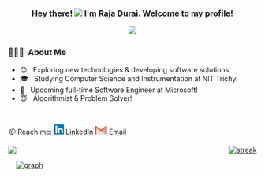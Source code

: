 <h3 align="center">
  Hey there!
  <img src="https://media.giphy.com/media/hvRJCLFzcasrR4ia7z/giphy.gif" width="28">
  I'm Raja Durai. Welcome to my profile!
  <p align="center">
  <a href="https://github.com/Raja58"><img src="https://readme-typing-svg.herokuapp.com/?lines=from%20github%20import%20Raja58%20;I'm%20always%20trying%20to%20get%20better%20:);&font=monospace%20Code&center=true&width=440&height=45&color=f75c7e&vCenter=true&size=22"></a>
</p>
</h3>
<h3> 👨🏻‍💻 &nbsp;About Me </h3>

<!-- <a href="https://github.com/Raja58">
  <img height="180em" align = "right" src="https://github-readme-stats.vercel.app/api/top-langs/?username=Raja58&theme=dark&layout=compact" />
</a> -->

- 😊 &nbsp; Exploring new technologies & developing software solutions.
- 🎓 &nbsp; Studying Computer Science and Instrumentation at NIT Trichy.
- 💼 &nbsp; Upcoming full-time Software Engineer at Microsoft!
- 😇 &nbsp; Algorithmist & Problem Solver!
<!-- ![Raja's github stats](https://github-readme-stats.vercel.app/api?username=Raja58&show_icons=true&theme=dark) -->
<br/>

📫 Reach me:
 [![Linkedin](https://github.com/Raja58/ProShop-eCommerce/blob/main/in.jpg) LinkedIn](https://www.linkedin.com/in/raja58)  [![Email](https://github.com/Raja58/ProShop-eCommerce/blob/main/mail.jpg) Email](mailto:rajadurainit@gmail.com)

<a href="https://github.com/Raja58">
  <img height="180em" align = "left" src="https://github-readme-stats.vercel.app/api/top-langs/?username=Raja58&theme=dark&layout=compact" />
</a>
<p align="right">
  <a href="https://github.com/Raja58">
    <img height="174em" title="get streak" alt="streak" src="https://github-readme-streak-stats.herokuapp.com/?user=Raja58&theme=monokai-metallian&hide_border=true"/>
  </a>
</p>

<a href="https://github.com/Raja58"><img alt="graph" src="https://denvercoder1-activity-graph.herokuapp.com/graph/?username=Raja58&bg_color=1F222E&color=F8D866&line=F85D7F&point=FFFFFF&hide_border=true" /></a>
